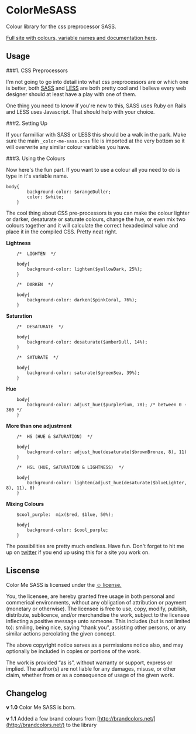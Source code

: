 ColorMeSASS
===========

Colour library for the css preprocessor SASS.

 [Full site with colours, variable names and documentation here](http://richbray.me/cms/).


Usage
------------------------------

###1. CSS Preprocessors

I'm not going to go into detail into what css preprocessors are or which one is better, both [SASS](http://sass-lang.com/) and [LESS](http://lesscss.org/) are both pretty cool and I believe every web designer should at least have a play with one of them.

One thing you need to know if you're new to this, SASS uses Ruby on Rails and LESS uses Javascript. That should help with your choice.


###2. Setting Up

If your farmilliar with SASS or LESS this should be a walk in the park. Make sure the main `_color-me-sass.scss` file is imported at the very bottom so it will overwrite any similar colour variables you have.


###3. Using the Colours

Now here's the fun part. If you want to use a colour all you need to do is type in it's variable name.

	body{
			background-color: $orangeDuller;
			color: $white;
		}

The cool thing about CSS pre-processors is you can make the colour lighter or darker, desaturate or saturate colours, change the hue, or even mix two colours together and it will calculate the correct hexadecimal value and place it in the compiled CSS. Pretty neat right.


**Lightness**

		/*  LIGHTEN  */		

		body{
			background-color: lighten($yellowDark, 25%);
		}

		/*  DARKEN  */

		body{
			background-color: darken($pinkCoral, 76%);
		}


**Saturation**

		/*  DESATURATE  */

		body{
			background-color: desaturate($amberDull, 14%);
		}

		/*  SATURATE  */

		body{
			background-color: saturate($greenSea, 39%);
		}

**Hue**


		body{
			background-color: adjust_hue($purplePlum, 78); /* between 0 - 360 */
		}


**More than one adjustment**


		/*  HS (HUE & SATURATION)  */

		body{
			background-color: adjust_hue(desaturate($brownBronze, 8), 11)
		}

		/*  HSL (HUE, SATURATION & LIGHTNESS)  */
		
		body{
			background-color: lighten(adjust_hue(desaturate($blueLighter, 8), 11), 0)
		}


**Mixing Colours**

	
		
		$cool_purple:  mix($red, $blue, 50%);

		body{
			background-color: $cool_purple;
		}


The possibilities are pretty much endless. Have fun.
Don't forget to hit me up on [twitter](https://twitter.com/Ceiga) if you end up using this for a site you work on.


Liscense
------------------------------
Color Me SASS is licensed under the [☺ license.](http://licence.visualidiot.com/)

You, the licensee, are hereby granted free usage in both personal and commerical environments, without any obligation of attribution or payment (monetary or otherwise). The licensee is free to use, copy, modify, publish, distribute, sublicence, and/or merchandise the work, subject to the licensee inflecting a positive message unto someone. This includes (but is not limited to): smiling, being nice, saying “thank you”, assisting other persons, or any similar actions percolating the given concept.


The above copyright notice serves as a permissions notice also, and may optionally be included in copies or portions of the work.


The work is provided “as is”, without warranty or support, express or implied. The author(s) are not liable for any damages, misuse, or other claim, whether from or as a consequence of usage of the given work.

Changelog
------------------------------

**v 1.0**        Color Me SASS is born.

**v 1.1**        Added a few brand colours from [http://brandcolors.net/](http://brandcolors.net/) to the library
